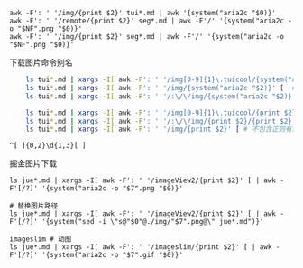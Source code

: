 


    awk -F': ' '/img/{print $2}' tui*.md | awk '{system("aria2c "$0)}'
    awk -F': ' '/remote/{print $2}' seg*.md | awk -F'/' '{system("aria2c -o "$NF".png "$0)}'
    awk -F': ' '/img/{print $2}' seg*.md | awk -F'/' '{system("aria2c -o "$NF".png "$0)}'

下载图片命令别名

```sh
    ls tui*.md | xargs -I[ awk -F': ' '/img[0-9]{1}\.tuicool/{system("aria2c "$2)}' [ # 正则无效
    ls tui*.md | xargs -I[ awk -F': ' '/img/{system("aria2c "$2)}' [  # 正则无效
    ls tui*.md | xargs -I[ awk -F': ' '/:\/\/img/{system("aria2c "$2)}' [  # 正则有效

    ls tui*.md | xargs -I[ awk -F': ' '/img[0-9]{1}\.tuicool/{print $2}' [ # 这种正则无效
    ls tui*.md | xargs -I[ awk -F': ' '/:\/\/img/{print $2}/{print $2}' [  # 这种正则可以
    ls tui*.md | xargs -I[ awk -F': ' '/img/{print $2}' [ # 不包含正则有效
```

    ^[ ]{0,2}\d{1,3}[ ]


掘金图片下载 

    ls jue*.md | xargs -I[ awk -F': ' '/imageView2/{print $2}' [ | awk -F'[/?]' '{system("aria2c -o "$7".png "$0)}'
    
    # 替换图片路径  
    ls jue*.md | xargs -I[ awk -F': ' '/imageView2/{print $2}' [ | awk -F'[/?]' '{system("sed -i \"s@"$0"@./img/"$7".png@\" jue*.md")}'
    
    imageslim # 动图  
    ls jue*.md | xargs -I[ awk -F': ' '/imageslim/{print $2}' [ | awk -F'[/?]' '{system("aria2c -o "$7".gif "$0)}'
